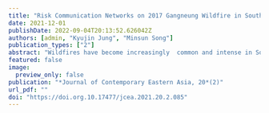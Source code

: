 ```yaml
---
title: "Risk Communication Networks on 2017 Gangneung Wildfire in South Korea"
date: 2021-12-01
publishDate: 2022-09-04T20:13:52.626042Z
authors: [admin, "Kyujin Jung", "Minsun Song"]
publication_types: ["2"]
abstract: "Wildfires have become increasingly  common and intense in South Korea because of climate change, but few have recognized the catastrophic level of the problem. Given the significant impact of wildfires, emergency management stakeholders must have effective risk communication structures for rapidly responding to such phenomena and overcoming geographical difficulties. Despite the country spending billions of dollars to build a big databased early warning system, risk communication flow during the 2017 Gangneung wildfire was ineffective, thereby causing substantial economic, social, and environmental losses. To examine the patterns of information exchange in South Korea’s risk communication networks and their structural characteristics during the wildfire, we conducted semantic and network analyses of real-time data collected from social media. The results showed that the inefficient flow of risk information prevented emergency responders from adequately assessing the emergency and protecting the population. This study provides new insights into effective risk communication responses to catastrophic events and methods of research on webometric approaches to emergency management."
featured: false
image:
  preview_only: false
publication: "*Journal of Contemporary Eastern Asia, 20*(2)"
url_pdf: ""
doi: "https://doi.org.10.17477/jcea.2021.20.2.085"
---
```

